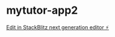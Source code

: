 # mytutor-app2

[Edit in StackBlitz next generation editor ⚡️](https://stackblitz.com/~/github.com/jaldiniyou/mytutor-app2)